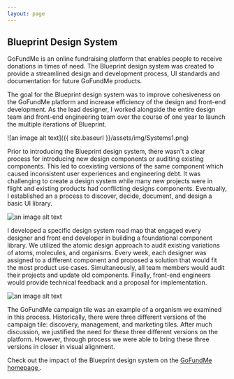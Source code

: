 ```yaml
---
layout: page
---
```



## Blueprint Design System

GoFundMe is an online fundraising platform that enables people to receive donations in times of need. The Blueprint design system was created to provide a streamlined design and development process, UI standards and documentation for future GoFundMe products.

The goal for the Blueprint design system was to improve cohesiveness on the GoFundMe platform and increase efficiency of the design and front-end development. As the lead designer, I worked alongside the entire design team and front-end engineering team over the course of one year to launch the multiple iterations of Blueprint.

![an image alt text]({{ site.baseurl }}/assets/img/Systems1.png)

Prior to introducing the Blueprint design system, there wasn't a clear process for introducing new design components or auditing existing components. This led to coexisting versions of the same component which caused inconsistent user experiences and engineering debt. It was challenging to create a design system while many new projects were in flight and existing products had conflicting designs components. Eventually, I established an a process to discover, decide, document, and design a basic UI library.

![an image alt text]({{base.siteurl}}/assets/img/Systems2.png)

I developed a specific design system road map that engaged every designer and front end developer in building a foundational component library. We utilized the atomic design approach to audit existing variations of atoms, molecules, and organisms. Every week, each designer was assigned to a different component and proposed a solution that would fit the most product use cases. Simultaneously, all team members would audit their projects and update old components. Finally, front-end engineers would provide technical feedback and a proposal for implementation.

![an image alt text]({{base.siteurl}}/assets/img/Systems3.png)

The GoFundMe campaign tile was an example of a organism we examined in this process. Historically, there were three different versions of the campaign tile: discovery, management, and marketing tiles. After much discussion, we justified the need for these three different versions on the platform. However, through process we were able to bring these three versions in closer in visual alignment.

Check out the impact of the Blueprint design system on the <a href="https://www.gofundme.com/" target="_blank"> GoFundMe homepage </a> .
